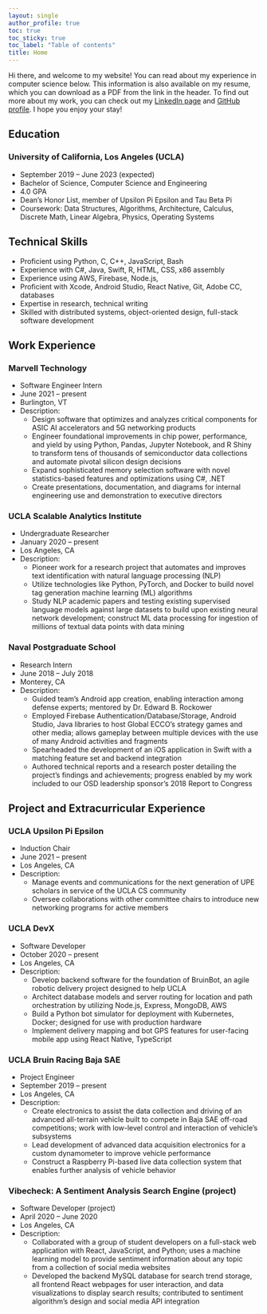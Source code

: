 ```yaml
---
layout: single
author_profile: true
toc: true
toc_sticky: true
toc_label: "Table of contents"
title: Home
---
```

Hi there, and welcome to my website! You can read about my experience in computer science below. This information is also available on my resume, which you can download as a PDF from the link in the header. To find out more about my work, you can check out my <a href="https://www.linkedin.com/in/aristotleh">LinkedIn page</a> and <a href="https://www.github.com/aristotleh">GitHub profile</a>. I hope you enjoy your stay!

## Education

### University of California, Los Angeles (UCLA)
* September 2019 – June 2023 (expected)
* Bachelor of Science, Computer Science and Engineering
* 4.0 GPA
* Dean’s Honor List, member of Upsilon Pi Epsilon and Tau Beta Pi
* Coursework: Data Structures, Algorithms, Architecture, Calculus, Discrete Math, Linear Algebra, Physics, Operating Systems

## Technical Skills
* Proficient using Python, C, C++, JavaScript, Bash
* Experience with C#, Java, Swift, R, HTML, CSS, x86 assembly
* Experience using AWS, Firebase, Node.js,
* Proficient with Xcode, Android Studio, React Native, Git, Adobe CC, databases
* Expertise in research, technical writing
* Skilled with distributed systems, object-oriented design, full-stack software development

## Work Experience

### Marvell Technology
* Software Engineer Intern
* June 2021 – present
* Burlington, VT
* Description:
    * Design software that optimizes and analyzes critical components for ASIC AI accelerators and 5G networking products
    * Engineer foundational improvements in chip power, performance, and yield by using Python, Pandas, Jupyter Notebook, and R Shiny to transform tens of thousands of semiconductor data collections and automate pivotal silicon design decisions
    * Expand sophisticated memory selection software with novel statistics-based features and optimizations using C#, .NET
    * Create presentations, documentation, and diagrams for internal engineering use and demonstration to executive directors

### UCLA Scalable Analytics Institute
* Undergraduate Researcher
* January 2020 – present
* Los Angeles, CA
* Description:
    * Pioneer work for a research project that automates and improves text identification with natural language processing (NLP)
    * Utilize technologies like Python, PyTorch, and Docker to build novel tag generation machine learning (ML) algorithms
    * Study NLP academic papers and testing existing supervised language models against large datasets to build upon existing neural network development; construct ML data processing for ingestion of millions of textual data points with data mining

### Naval Postgraduate School
* Research Intern
* June 2018 – July 2018
* Monterey, CA
* Description:
    * Guided team’s Android app creation, enabling interaction among defense experts; mentored by Dr. Edward B. Rockower
    * Employed Firebase Authentication/Database/Storage, Android Studio, Java libraries to host Global ECCO’s strategy games and other media; allows gameplay between multiple devices with the use of many Android activities and fragments
    * Spearheaded the development of an iOS application in Swift with a matching feature set and backend integration
    * Authored technical reports and a research poster detailing the project’s findings and achievements; progress enabled by my work included to our OSD leadership sponsor’s 2018 Report to Congress

## Project and Extracurricular Experience

### UCLA Upsilon Pi Epsilon
* Induction Chair
* June 2021 – present
* Los Angeles, CA
* Description:
    * Manage events and communications for the next generation of UPE scholars in service of the UCLA CS community
    * Oversee collaborations with other committee chairs to introduce new networking programs for active members

### UCLA DevX
* Software Developer
* October 2020 – present
* Los Angeles, CA
* Description:
    * Develop backend software for the foundation of BruinBot, an agile robotic delivery project designed to help UCLA
    * Architect database models and server routing for location and path orchestration by utilizing Node.js, Express, MongoDB, AWS
    * Build a Python bot simulator for deployment with Kubernetes, Docker; designed for use with production hardware
    * Implement delivery mapping and bot GPS features for user-facing mobile app using React Native, TypeScript

### UCLA Bruin Racing Baja SAE
* Project Engineer
* September 2019 – present
* Los Angeles, CA
* Description:
    * Create electronics to assist the data collection and driving of an advanced all-terrain vehicle built to compete in Baja SAE off-road competitions; work with low-level control and interaction of vehicle’s subsystems
    * Lead development of advanced data acquisition electronics for a custom dynamometer to improve vehicle performance
    * Construct a Raspberry Pi-based live data collection system that enables further analysis of vehicle behavior

### Vibecheck: A Sentiment Analysis Search Engine (project) 
* Software Developer (project)
* April 2020 – June 2020
* Los Angeles, CA
* Description:
    * Collaborated with a group of student developers on a full-stack web application with React, JavaScript, and Python; uses a machine learning model to provide sentiment information about any topic from a collection of social media websites
    * Developed the backend MySQL database for search trend storage, all frontend React webpages for user interaction, and data visualizations to display search results; contributed to sentiment algorithm’s design and social media API integration
